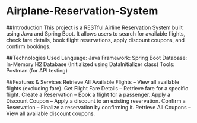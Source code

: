 # Airplane-Reservation-System

##Introduction
This project is a RESTful Airline Reservation System built using Java and Spring Boot. It allows users to search for available flights, check fare details, book flight reservations, apply discount coupons, and confirm bookings.

##Technologies Used
Language: Java
Framework: Spring Boot
Database: In-Memory H2 Database (Initialized using DataInitializer class)
Tools: Postman (for API testing)

##Features & Services
Retrieve All Available Flights – View all available flights (excluding fare).
Get Flight Fare Details – Retrieve fare for a specific flight.
Create a Reservation – Book a flight for a passenger.
Apply a Discount Coupon – Apply a discount to an existing reservation.
Confirm a Reservation – Finalize a reservation by confirming it.
Retrieve All Coupons – View all available discount coupons.
